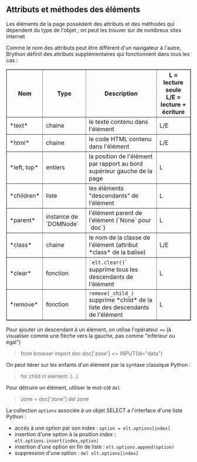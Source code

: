 Attributs et méthodes des éléments
----------------------------------

Les éléments de la page possèdent des attributs et des méthodes qui dépendent du type de l'objet ; on peut les trouver sur de nombreux sites Internet

Comme le nom des attributs peut être différent d'un navigateur à l'autre, Brython définit des attributs supplémentaires qui fonctionnent dans tous les cas :

<table border=1 cellpadding=3>
<tr>
<th>Nom</th><th>Type</th><th>Description</th><th>L = lecture seule<br>L/E = lecture + écriture</th>
</tr>
<tr>
<td>*text*</td><td>chaine</td><td>le texte contenu dans l'élément</td><td>L/E</td>
</tr>
<tr>
<td>*html*</td><td>chaine</td><td>le code HTML  contenu dans l'élément</td><td>L/E</td>
</tr>
<tr>
<td>*left, top*</td><td>entiers</td><td>la position de l'élément par rapport au bord supérieur gauche de la page</td><td>L</td>
</tr>
<tr>
<td>*children*</td><td>liste</td><td>les éléments "descendants" de l'élément</td><td>L</td>
</tr>
<tr>
<td>*parent*</td><td>instance de `DOMNode`</td><td>l'élément parent de l'élément (`None` pour `doc`)</td><td>L</td>
</tr>
<tr>
<td>*class*</td><td>chaine</td><td>le nom de la classe de l'élément (attribut *class* de la balise)</td><td>L/E</td>
</tr>
<tr>
<td>*clear*</td><td>fonction</td><td><code>`elt.clear()</code>` supprime tous les descendants de l'élément</td><td>L</td>
</tr>
<tr>
<td>*remove*</td><td>fonction</td><td><code>remove(_child_)</code> supprime *child* de la liste des descendants de l'élément</td><td>L</td>
</tr>
</table>

Pour ajouter un descendant à un élément, on utilise l'opérateur `<=` (à visualiser comme une flèche vers la gauche, pas comme "inférieur ou égal")

>    from browser import doc
>    doc['zone'] <= INPUT(Id="data")

On peut itérer sur les enfants d'un élément par la syntaxe classique Python : 
>    for child in element:
>        (...)

Pour détruire un élément, utiliser le mot-clé `del`
>    zone = doc['zone']
>    del zone

La collection `options` associée à un objet SELECT a l'interface d'une liste Python :
 - accès à une option par son index : `option = elt.options[index]`
 - insertion d'une option à la position _index_ : `elt.options.insert(index,option)`
 - insertion d'une option en fin de liste : `elt.options.append(option)`
 - suppression d'une option : `del elt.options[index]`
